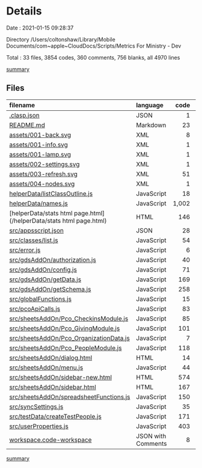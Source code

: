 # Details

Date : 2021-01-15 09:28:37

Directory /Users/coltonshaw/Library/Mobile Documents/com~apple~CloudDocs/Scripts/Metrics For Ministry - Dev

Total : 33 files,  3854 codes, 360 comments, 756 blanks, all 4970 lines

[summary](results.md)

## Files
| filename | language | code | comment | blank | total |
| :--- | :--- | ---: | ---: | ---: | ---: |
| [.clasp.json](/.clasp.json) | JSON | 1 | 0 | 1 | 2 |
| [README.md](/README.md) | Markdown | 23 | 0 | 10 | 33 |
| [assets/001-back.svg](/assets/001-back.svg) | XML | 8 | 0 | 2 | 10 |
| [assets/001-info.svg](/assets/001-info.svg) | XML | 1 | 0 | 0 | 1 |
| [assets/001-lamp.svg](/assets/001-lamp.svg) | XML | 1 | 0 | 0 | 1 |
| [assets/002-settings.svg](/assets/002-settings.svg) | XML | 1 | 0 | 0 | 1 |
| [assets/003-refresh.svg](/assets/003-refresh.svg) | XML | 51 | 0 | 2 | 53 |
| [assets/004-nodes.svg](/assets/004-nodes.svg) | XML | 1 | 0 | 0 | 1 |
| [helperData/listClassOutline.js](/helperData/listClassOutline.js) | JavaScript | 18 | 0 | 3 | 21 |
| [helperData/names.js](/helperData/names.js) | JavaScript | 1,002 | 0 | 6 | 1,008 |
| [helperData/stats html page.html](/helperData/stats html page.html) | HTML | 146 | 0 | 27 | 173 |
| [src/appsscript.json](/src/appsscript.json) | JSON | 28 | 0 | 2 | 30 |
| [src/classes/list.js](/src/classes/list.js) | JavaScript | 54 | 10 | 11 | 75 |
| [src/error.js](/src/error.js) | JavaScript | 6 | 5 | 0 | 11 |
| [src/gdsAddOn/authorization.js](/src/gdsAddOn/authorization.js) | JavaScript | 40 | 28 | 21 | 89 |
| [src/gdsAddOn/config.js](/src/gdsAddOn/config.js) | JavaScript | 71 | 5 | 25 | 101 |
| [src/gdsAddOn/getData.js](/src/gdsAddOn/getData.js) | JavaScript | 169 | 34 | 76 | 279 |
| [src/gdsAddOn/getSchema.js](/src/gdsAddOn/getSchema.js) | JavaScript | 258 | 11 | 72 | 341 |
| [src/globalFunctions.js](/src/globalFunctions.js) | JavaScript | 15 | 2 | 8 | 25 |
| [src/pcoApiCalls.js](/src/pcoApiCalls.js) | JavaScript | 83 | 37 | 33 | 153 |
| [src/sheetsAddOn/Pco_CheckinsModule.js](/src/sheetsAddOn/Pco_CheckinsModule.js) | JavaScript | 85 | 14 | 38 | 137 |
| [src/sheetsAddOn/Pco_GivingModule.js](/src/sheetsAddOn/Pco_GivingModule.js) | JavaScript | 101 | 26 | 53 | 180 |
| [src/sheetsAddOn/Pco_OrganizationData.js](/src/sheetsAddOn/Pco_OrganizationData.js) | JavaScript | 7 | 0 | 7 | 14 |
| [src/sheetsAddOn/Pco_PeopleModule.js](/src/sheetsAddOn/Pco_PeopleModule.js) | JavaScript | 118 | 21 | 44 | 183 |
| [src/sheetsAddOn/dialog.html](/src/sheetsAddOn/dialog.html) | HTML | 14 | 0 | 2 | 16 |
| [src/sheetsAddOn/menu.js](/src/sheetsAddOn/menu.js) | JavaScript | 44 | 8 | 11 | 63 |
| [src/sheetsAddOn/sidebar-new.html](/src/sheetsAddOn/sidebar-new.html) | HTML | 574 | 4 | 100 | 678 |
| [src/sheetsAddOn/sidebar.html](/src/sheetsAddOn/sidebar.html) | HTML | 167 | 4 | 44 | 215 |
| [src/sheetsAddOn/spreadsheetFunctions.js](/src/sheetsAddOn/spreadsheetFunctions.js) | JavaScript | 150 | 53 | 58 | 261 |
| [src/syncSettings.js](/src/syncSettings.js) | JavaScript | 35 | 4 | 15 | 54 |
| [src/testData/createTestPeople.js](/src/testData/createTestPeople.js) | JavaScript | 171 | 12 | 53 | 236 |
| [src/userProperties.js](/src/userProperties.js) | JavaScript | 403 | 82 | 32 | 517 |
| [workspace.code-workspace](/workspace.code-workspace) | JSON with Comments | 8 | 0 | 0 | 8 |

[summary](results.md)